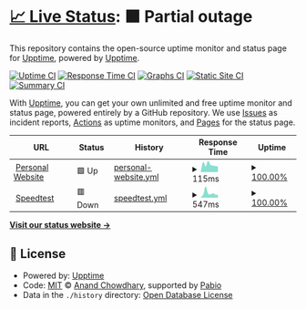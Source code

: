 # [📈 Live Status](https://upptime.github.io/upptime): <!--live status--> **🟧 Partial outage**

This repository contains the open-source uptime monitor and status page for [Upptime](https://upptime.js.org), powered by [Upptime](https://github.com/upptime/upptime).

[![Uptime CI](https://github.com/floriscornel/upptime/workflows/Uptime%20CI/badge.svg)](https://github.com/floriscornel/upptime/actions?query=workflow%3A%22Uptime+CI%22)
[![Response Time CI](https://github.com/floriscornel/upptime/workflows/Response%20Time%20CI/badge.svg)](https://github.com/floriscornel/upptime/actions?query=workflow%3A%22Response+Time+CI%22)
[![Graphs CI](https://github.com/floriscornel/upptime/workflows/Graphs%20CI/badge.svg)](https://github.com/floriscornel/upptime/actions?query=workflow%3A%22Graphs+CI%22)
[![Static Site CI](https://github.com/floriscornel/upptime/workflows/Static%20Site%20CI/badge.svg)](https://github.com/floriscornel/upptime/actions?query=workflow%3A%22Static+Site+CI%22)
[![Summary CI](https://github.com/floriscornel/upptime/workflows/Summary%20CI/badge.svg)](https://github.com/floriscornel/upptime/actions?query=workflow%3A%22Summary+CI%22)

With [Upptime](https://upptime.js.org), you can get your own unlimited and free uptime monitor and status page, powered entirely by a GitHub repository. We use [Issues](https://github.com/upptime/upptime/issues) as incident reports, [Actions](https://github.com/floriscornel/upptime/actions) as uptime monitors, and [Pages](https://upptime.github.io/upptime) for the status page.

<!--start: status pages-->
<!-- This summary is generated by Upptime (https://github.com/upptime/upptime) -->
<!-- Do not edit this manually, your changes will be overwritten -->
<!-- prettier-ignore -->
| URL | Status | History | Response Time | Uptime |
| --- | ------ | ------- | ------------- | ------ |
| <img alt="" src="https://icons.duckduckgo.com/ip3/floriscornel.nl.ico" height="13"> [Personal Website](https://floriscornel.nl) | 🟩 Up | [personal-website.yml](https://github.com/floriscornel/upptime/commits/HEAD/history/personal-website.yml) | <details><summary><img alt="Response time graph" src="./graphs/personal-website/response-time-week.png" height="20"> 115ms</summary><br><a href="https://upptime.floriscornel.nl/history/personal-website"><img alt="Response time 141" src="https://img.shields.io/endpoint?url=https%3A%2F%2Fraw.githubusercontent.com%2Ffloriscornel%2Fupptime%2FHEAD%2Fapi%2Fpersonal-website%2Fresponse-time.json"></a><br><a href="https://upptime.floriscornel.nl/history/personal-website"><img alt="24-hour response time 153" src="https://img.shields.io/endpoint?url=https%3A%2F%2Fraw.githubusercontent.com%2Ffloriscornel%2Fupptime%2FHEAD%2Fapi%2Fpersonal-website%2Fresponse-time-day.json"></a><br><a href="https://upptime.floriscornel.nl/history/personal-website"><img alt="7-day response time 115" src="https://img.shields.io/endpoint?url=https%3A%2F%2Fraw.githubusercontent.com%2Ffloriscornel%2Fupptime%2FHEAD%2Fapi%2Fpersonal-website%2Fresponse-time-week.json"></a><br><a href="https://upptime.floriscornel.nl/history/personal-website"><img alt="30-day response time 130" src="https://img.shields.io/endpoint?url=https%3A%2F%2Fraw.githubusercontent.com%2Ffloriscornel%2Fupptime%2FHEAD%2Fapi%2Fpersonal-website%2Fresponse-time-month.json"></a><br><a href="https://upptime.floriscornel.nl/history/personal-website"><img alt="1-year response time 141" src="https://img.shields.io/endpoint?url=https%3A%2F%2Fraw.githubusercontent.com%2Ffloriscornel%2Fupptime%2FHEAD%2Fapi%2Fpersonal-website%2Fresponse-time-year.json"></a></details> | <details><summary><a href="https://upptime.floriscornel.nl/history/personal-website">100.00%</a></summary><a href="https://upptime.floriscornel.nl/history/personal-website"><img alt="All-time uptime 100.00%" src="https://img.shields.io/endpoint?url=https%3A%2F%2Fraw.githubusercontent.com%2Ffloriscornel%2Fupptime%2FHEAD%2Fapi%2Fpersonal-website%2Fuptime.json"></a><br><a href="https://upptime.floriscornel.nl/history/personal-website"><img alt="24-hour uptime 100.00%" src="https://img.shields.io/endpoint?url=https%3A%2F%2Fraw.githubusercontent.com%2Ffloriscornel%2Fupptime%2FHEAD%2Fapi%2Fpersonal-website%2Fuptime-day.json"></a><br><a href="https://upptime.floriscornel.nl/history/personal-website"><img alt="7-day uptime 100.00%" src="https://img.shields.io/endpoint?url=https%3A%2F%2Fraw.githubusercontent.com%2Ffloriscornel%2Fupptime%2FHEAD%2Fapi%2Fpersonal-website%2Fuptime-week.json"></a><br><a href="https://upptime.floriscornel.nl/history/personal-website"><img alt="30-day uptime 100.00%" src="https://img.shields.io/endpoint?url=https%3A%2F%2Fraw.githubusercontent.com%2Ffloriscornel%2Fupptime%2FHEAD%2Fapi%2Fpersonal-website%2Fuptime-month.json"></a><br><a href="https://upptime.floriscornel.nl/history/personal-website"><img alt="1-year uptime 100.00%" src="https://img.shields.io/endpoint?url=https%3A%2F%2Fraw.githubusercontent.com%2Ffloriscornel%2Fupptime%2FHEAD%2Fapi%2Fpersonal-website%2Fuptime-year.json"></a></details>
| <img alt="" src="https://icons.duckduckgo.com/ip3/speedtest.floriscornel.nl.ico" height="13"> [Speedtest](https://speedtest.floriscornel.nl) | 🟥 Down | [speedtest.yml](https://github.com/floriscornel/upptime/commits/HEAD/history/speedtest.yml) | <details><summary><img alt="Response time graph" src="./graphs/speedtest/response-time-week.png" height="20"> 547ms</summary><br><a href="https://upptime.floriscornel.nl/history/speedtest"><img alt="Response time 468" src="https://img.shields.io/endpoint?url=https%3A%2F%2Fraw.githubusercontent.com%2Ffloriscornel%2Fupptime%2FHEAD%2Fapi%2Fspeedtest%2Fresponse-time.json"></a><br><a href="https://upptime.floriscornel.nl/history/speedtest"><img alt="24-hour response time 533" src="https://img.shields.io/endpoint?url=https%3A%2F%2Fraw.githubusercontent.com%2Ffloriscornel%2Fupptime%2FHEAD%2Fapi%2Fspeedtest%2Fresponse-time-day.json"></a><br><a href="https://upptime.floriscornel.nl/history/speedtest"><img alt="7-day response time 547" src="https://img.shields.io/endpoint?url=https%3A%2F%2Fraw.githubusercontent.com%2Ffloriscornel%2Fupptime%2FHEAD%2Fapi%2Fspeedtest%2Fresponse-time-week.json"></a><br><a href="https://upptime.floriscornel.nl/history/speedtest"><img alt="30-day response time 501" src="https://img.shields.io/endpoint?url=https%3A%2F%2Fraw.githubusercontent.com%2Ffloriscornel%2Fupptime%2FHEAD%2Fapi%2Fspeedtest%2Fresponse-time-month.json"></a><br><a href="https://upptime.floriscornel.nl/history/speedtest"><img alt="1-year response time 468" src="https://img.shields.io/endpoint?url=https%3A%2F%2Fraw.githubusercontent.com%2Ffloriscornel%2Fupptime%2FHEAD%2Fapi%2Fspeedtest%2Fresponse-time-year.json"></a></details> | <details><summary><a href="https://upptime.floriscornel.nl/history/speedtest">100.00%</a></summary><a href="https://upptime.floriscornel.nl/history/speedtest"><img alt="All-time uptime 73.50%" src="https://img.shields.io/endpoint?url=https%3A%2F%2Fraw.githubusercontent.com%2Ffloriscornel%2Fupptime%2FHEAD%2Fapi%2Fspeedtest%2Fuptime.json"></a><br><a href="https://upptime.floriscornel.nl/history/speedtest"><img alt="24-hour uptime 100.00%" src="https://img.shields.io/endpoint?url=https%3A%2F%2Fraw.githubusercontent.com%2Ffloriscornel%2Fupptime%2FHEAD%2Fapi%2Fspeedtest%2Fuptime-day.json"></a><br><a href="https://upptime.floriscornel.nl/history/speedtest"><img alt="7-day uptime 100.00%" src="https://img.shields.io/endpoint?url=https%3A%2F%2Fraw.githubusercontent.com%2Ffloriscornel%2Fupptime%2FHEAD%2Fapi%2Fspeedtest%2Fuptime-week.json"></a><br><a href="https://upptime.floriscornel.nl/history/speedtest"><img alt="30-day uptime 99.84%" src="https://img.shields.io/endpoint?url=https%3A%2F%2Fraw.githubusercontent.com%2Ffloriscornel%2Fupptime%2FHEAD%2Fapi%2Fspeedtest%2Fuptime-month.json"></a><br><a href="https://upptime.floriscornel.nl/history/speedtest"><img alt="1-year uptime 73.50%" src="https://img.shields.io/endpoint?url=https%3A%2F%2Fraw.githubusercontent.com%2Ffloriscornel%2Fupptime%2FHEAD%2Fapi%2Fspeedtest%2Fuptime-year.json"></a></details>

<!--end: status pages-->

[**Visit our status website →**](https://upptime.github.io/upptime)

## 📄 License

- Powered by: [Upptime](https://github.com/upptime/upptime)
- Code: [MIT](./LICENSE) © [Anand Chowdhary](https://anandchowdhary.com), supported by [Pabio](https://pabio.com)
- Data in the `./history` directory: [Open Database License](https://opendatacommons.org/licenses/odbl/1-0/)
